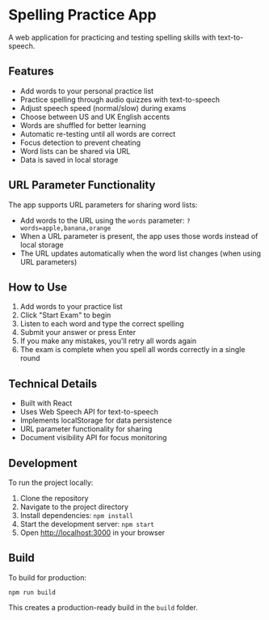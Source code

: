 # Spelling Practice App

A web application for practicing and testing spelling skills with text-to-speech.

## Features

- Add words to your personal practice list
- Practice spelling through audio quizzes with text-to-speech
- Adjust speech speed (normal/slow) during exams
- Choose between US and UK English accents
- Words are shuffled for better learning
- Automatic re-testing until all words are correct
- Focus detection to prevent cheating
- Word lists can be shared via URL
- Data is saved in local storage

## URL Parameter Functionality

The app supports URL parameters for sharing word lists:

- Add words to the URL using the `words` parameter: `?words=apple,banana,orange`
- When a URL parameter is present, the app uses those words instead of local storage
- The URL updates automatically when the word list changes (when using URL parameters)

## How to Use

1. Add words to your practice list
2. Click "Start Exam" to begin
3. Listen to each word and type the correct spelling
4. Submit your answer or press Enter
5. If you make any mistakes, you'll retry all words again
6. The exam is complete when you spell all words correctly in a single round

## Technical Details

- Built with React
- Uses Web Speech API for text-to-speech
- Implements localStorage for data persistence
- URL parameter functionality for sharing
- Document visibility API for focus monitoring

## Development

To run the project locally:

1. Clone the repository
2. Navigate to the project directory
3. Install dependencies: `npm install`
4. Start the development server: `npm start`
5. Open [http://localhost:3000](http://localhost:3000) in your browser

## Build

To build for production:

```
npm run build
```

This creates a production-ready build in the `build` folder.